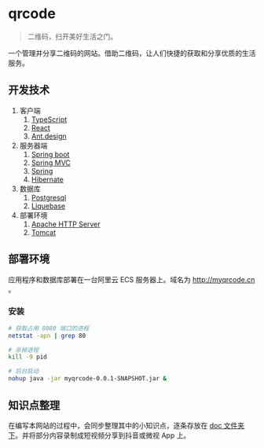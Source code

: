 # qrcode

> 二维码，扫开美好生活之门。

一个管理并分享二维码的网站。借助二维码，让人们快捷的获取和分享优质的生活服务。

## 开发技术

1. 客户端
    1. [TypeScript](http://www.typescriptlang.org/)
    2. [React](https://reactjs.org/)
    3. [Ant.design](https://ant.design/)
2. 服务器端
    1. [Spring boot](https://spring.io/projects/spring-boot)
    2. [Spring MVC](https://docs.spring.io/spring/docs/current/spring-framework-reference/web.html)
    3. [Spring](https://spring.io/projects/spring-framework)
    4. [Hibernate](http://hibernate.org/)
3. 数据库
    1. [Postgresql](https://www.postgresql.org/)
    2. [Liquebase](http://www.liquibase.org/)
4. 部署环境
    1. [Apache HTTP Server](http://httpd.apache.org/)
    2. [Tomcat](http://tomcat.apache.org/)

## 部署环境

应用程序和数据库部署在一台阿里云 ECS 服务器上。域名为 <http://myqrcode.cn> 。

### 安装

```sh
# 获取占用 8080 端口的进程
netstat -apn | grep 80

# 杀掉进程
kill -9 pid

# 后台启动
nohup java -jar myqrcode-0.0.1-SNAPSHOT.jar &
```

## 知识点整理

在编写本网站的过程中，会同步整理其中的小知识点，逐条存放在 [doc 文件夹下](./doc/README.md)。并将部分内容录制成短视频分享到抖音或微视 App 上。
